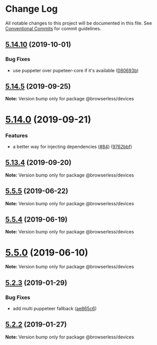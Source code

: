 # Change Log

All notable changes to this project will be documented in this file.
See [Conventional Commits](https://conventionalcommits.org) for commit guidelines.

## [5.14.10](https://github.com/kikobeats/browserless/tree/master/packages/devices/compare/v5.14.9...v5.14.10) (2019-10-01)


### Bug Fixes

* use puppeter over pupeteer-core if it's available ([080693b](https://github.com/kikobeats/browserless/tree/master/packages/devices/commit/080693b))





## [5.14.5](https://github.com/kikobeats/browserless/tree/master/packages/devices/compare/v5.14.4...v5.14.5) (2019-09-25)

**Note:** Version bump only for package @browserless/devices





# [5.14.0](https://github.com/kikobeats/browserless/tree/master/packages/devices/compare/v5.13.4...v5.14.0) (2019-09-21)


### Features

* a better way for injecting dependencies ([#84](https://github.com/kikobeats/browserless/tree/master/packages/devices/issues/84)) ([9762bbf](https://github.com/kikobeats/browserless/tree/master/packages/devices/commit/9762bbf))





## [5.13.4](https://github.com/kikobeats/browserless/tree/master/packages/devices/compare/v5.13.3...v5.13.4) (2019-09-20)

**Note:** Version bump only for package @browserless/devices





## [5.5.5](https://github.com/kikobeats/browserless/tree/master/packages/devices/compare/v5.5.4...v5.5.5) (2019-06-22)

**Note:** Version bump only for package @browserless/devices





## [5.5.4](https://github.com/kikobeats/browserless/tree/master/packages/devices/compare/v5.5.3...v5.5.4) (2019-06-19)

**Note:** Version bump only for package @browserless/devices





# [5.5.0](https://github.com/kikobeats/browserless/tree/master/packages/devices/compare/v5.4.1...v5.5.0) (2019-06-10)

**Note:** Version bump only for package @browserless/devices





## [5.2.3](https://github.com/kikobeats/browserless/tree/master/packages/devices/compare/v5.2.2...v5.2.3) (2019-01-29)


### Bug Fixes

* add multi puppeteer fallback ([ae865c6](https://github.com/kikobeats/browserless/tree/master/packages/devices/commit/ae865c6))





## [5.2.2](https://github.com/kikobeats/browserless/tree/master/packages/devices/compare/v5.2.1...v5.2.2) (2019-01-27)

**Note:** Version bump only for package @browserless/devices
